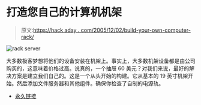 # 打造您自己的计算机机架

> 原文:[https://hack aday . com/2005/12/02/build-your-own-computer-rack/](https://hackaday.com/2005/12/02/build-your-own-computer-rack/)

![rack server](../Images/1e15983937160c769eb2a7e278a11976.png)

大多数极客梦想将他们的设备安装在机架上。事实上，大多数机架设备都是由公司购买的，这意味着价格过高。说真的，一个抽屉 60 美元？对我们来说，最好的解决方案是建立我们自己的。这是一个从头开始的构建。它从基本的 19 英寸机架开始。然后添加文件服务器和其他组件。确保你检查了自制的电源轨。

*   [永久链接](http://rack.modzone.dk/index.htm)